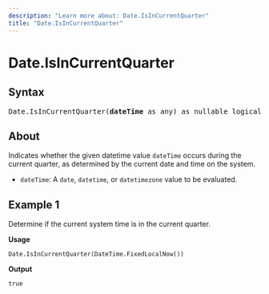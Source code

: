 ```yaml
---
description: "Learn more about: Date.IsInCurrentQuarter"
title: "Date.IsInCurrentQuarter"
---
```

# Date.IsInCurrentQuarter

## Syntax

<pre>
Date.IsInCurrentQuarter(<b>dateTime</b> as any) as nullable logical 
</pre>
  
## About

Indicates whether the given datetime value `dateTime` occurs during the current quarter, as determined by the current date and time on the system.

* `dateTime`: A `date`, `datetime`, or `datetimezone` value to be evaluated.

## Example 1

Determine if the current system time is in the current quarter.

**Usage**

```powerquery-m
Date.IsInCurrentQuarter(DateTime.FixedLocalNow())
```

**Output**

`true`
